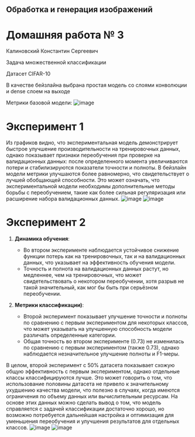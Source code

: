 ## Обработка и генерация изображений

# Домашняя работа № 3
Калиновский Константин Сергеевич

Задача множественной классификации

Датасет CIFAR-10

В качестве бейзлайна выбрана простая модель со слоями конволюции и dense слоем на выходе

Метрики базовой модели:
![image](https://github.com/oldrzym/ig/assets/115554194/1c3c292a-cd36-425b-adf0-4371438d37d7)

# Эксперимент 1

Из графиков видно, что экспериментальная модель демонстрирует быстрое улучшение производительности на тренировочных данных, однако показывает признаки переобучения при проверке на валидационных данных: после определенного момента увеличиваются потери и стабилизируются показатели точности и полноты. В бейзлайн модели метрики улучшаются более равномерно, что свидетельствует о лучшей обобщающей способности. Это может означать, что экспериментальной модели необходимы дополнительные методы борьбы с переобучением, такие как более сильная регуляризация или расширение набора валидационных данных.
![image](https://github.com/oldrzym/ig/assets/115554194/2861e89e-6c93-4c42-8d1b-d5c3a27d2ea6)
![image](https://github.com/oldrzym/ig/assets/115554194/b8ad44fb-6cfe-4c83-9968-a542051d28ad)

# Эксперимент 2


1. **Динамика обучения**:
   - Во втором эксперименте наблюдается устойчивое снижение функции потерь как на тренировочных, так и на валидационных данных, что указывает на эффективность обучения модели.
   - Точность и полнота на валидационных данных растут, но медленнее, чем на тренировочных, что может свидетельствовать о некотором переобучении, хотя разрыв не такой значительный, как мог бы быть при серьёзном переобучении.

2. **Метрики классификации)**:
   - Второй эксперимент показывает улучшение точности и полноты по сравнению с первым экспериментом для некоторых классов, что может указывать на улучшенную способность модели различать определенные категории.
   - Общая точность во втором эксперименте (0.73) не изменилась по сравнению с первым экспериментом (также 0.73), однако наблюдается незначительное улучшение полноты и F1-меры.

В целом, второй эксперимент с 50% датасета показывает схожую общую эффективность с первым экспериментом, однако отдельные классы классифицируются лучше. Это может говорить о том, что использование половины датасета не привело к значительному ухудшению качества модели, что полезно в случаях, когда имеются ограничения по объему данных или вычислительным ресурсам. На основе этих данных можно сделать вывод о том, что модель справляется с задачей классификации достаточно хорошо, но возможно потребуется дальнейшая настройка и оптимизация для уменьшения переобучения и улучшения результатов для отдельных классов.
![image](https://github.com/oldrzym/ig/assets/115554194/e79654b6-6c10-4074-963a-bc1ae6eb7aad)
![image](https://github.com/oldrzym/ig/assets/115554194/925d3518-1d58-4846-a711-35b7cfba9fe7)

